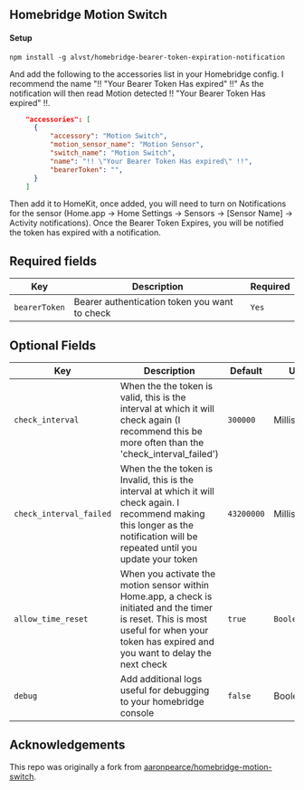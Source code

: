 ## Homebridge Motion Switch

#### Setup

`npm install -g alvst/homebridge-bearer-token-expiration-notification`

And add the following to the accessories list in your Homebridge config. I recommend the name "!! \"Your Bearer Token Has expired\" !!" As the notification will then read Motion detected !! \"Your Bearer Token Has expired\" !!.

```json
    "accessories": [
      {
          "accessory": "Motion Switch",
          "motion_sensor_name": "Motion Sensor",
          "switch_name": "Motion Switch",
          "name": "!! \"Your Bearer Token Has expired\" !!",
          "bearerToken": "",
      }
    ]
```

Then add it to HomeKit, once added, you will need to turn on Notifications for the sensor (Home.app → Home Settings → Sensors → [Sensor Name] → Activity notifications). Once the Bearer Token Expires, you will be notified the token has expired with a notification.

## Required fields

| Key           | Description                                   | Required |
| ------------- | --------------------------------------------- | -------- |
| `bearerToken` | Bearer authentication token you want to check | `Yes`    |

## Optional Fields

| Key                     | Description                                                                                                                                                                                | Default    | Units        | Other Info              |
| ----------------------- | ------------------------------------------------------------------------------------------------------------------------------------------------------------------------------------------ | ---------- | ------------ | ----------------------- |
| `check_interval`        | When the the token is valid, this is the interval at which it will check again (I recommend this be more often than the 'check_interval_failed')                                           | `300000`   | Milliseconds | Equivalent to 5 minutes |
| `check_interval_failed` | When the the token is Invalid, this is the interval at which it will check again. I recommend making this longer as the notification will be repeated until you update your token          | `43200000` | Milliseconds | Equivalent to 12 hours  |
| `allow_time_reset`      | When you activate the motion sensor within Home.app, a check is initiated and the timer is reset. This is most useful for when your token has expired and you want to delay the next check | `true`     | `Boolean`    |                         |
| `debug`                 | Add additional logs useful for debugging to your homebridge console                                                                                                                        | `false`    | Boolean      | Useful for debugging    |

## Acknowledgements

This repo was originally a fork from [aaronpearce/homebridge-motion-switch](https://github.com/aaronpearce/homebridge-motion-switch).
